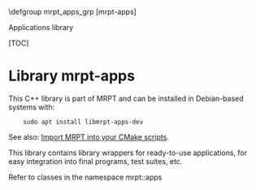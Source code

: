 \defgroup mrpt_apps_grp [mrpt-apps]

Applications library

[TOC]

# Library mrpt-apps

This C++ library is part of MRPT and can be installed in Debian-based systems with:

		sudo apt install libmrpt-apps-dev

See also: [Import MRPT into your CMake scripts](mrpt_from_cmake.html).

This library contains library wrappers for ready-to-use applications, for easy
integration into final programs, test suites, etc.

Refer to classes in the namespace mrpt::apps
